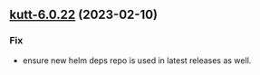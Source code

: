 

## [kutt-6.0.22](https://github.com/truecharts/charts/compare/kutt-6.0.21...kutt-6.0.22) (2023-02-10)

### Fix

- ensure new helm deps repo is used in latest releases as well.
  
  
